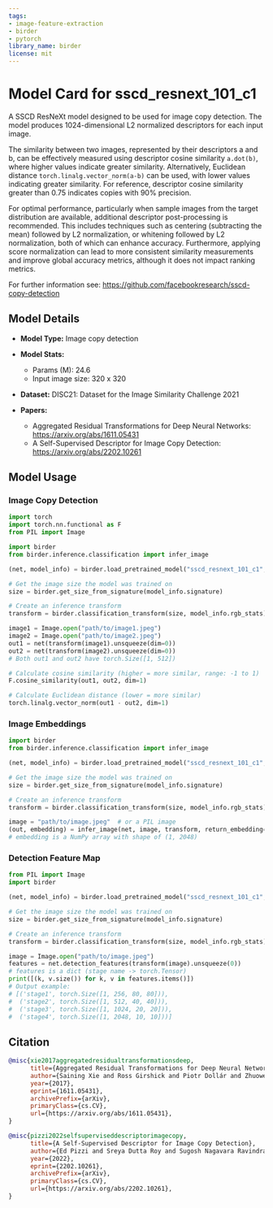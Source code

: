 ```yaml
---
tags:
- image-feature-extraction
- birder
- pytorch
library_name: birder
license: mit
---
```


# Model Card for sscd_resnext_101_c1

A SSCD ResNeXt model designed to be used for image copy detection. The model produces 1024-dimensional L2 normalized descriptors for each input image.

The similarity between two images, represented by their descriptors a and b, can be effectively measured using descriptor cosine similarity `a.dot(b)`, where higher values indicate greater similarity.
Alternatively, Euclidean distance `torch.linalg.vector_norm(a-b)` can be used, with lower values indicating greater similarity.
For reference, descriptor cosine similarity greater than 0.75 indicates copies with 90% precision.

For optimal performance, particularly when sample images from the target distribution are available, additional descriptor post-processing is recommended.
This includes techniques such as centering (subtracting the mean) followed by L2 normalization, or whitening followed by L2 normalization, both of which can enhance accuracy.
Furthermore, applying score normalization can lead to more consistent similarity measurements and improve global accuracy metrics, although it does not impact ranking metrics.

For further information see: <https://github.com/facebookresearch/sscd-copy-detection>

## Model Details

- **Model Type:** Image copy detection
- **Model Stats:**
    - Params (M): 24.6
    - Input image size: 320 x 320
- **Dataset:** DISC21: Dataset for the Image Similarity Challenge 2021

- **Papers:**
    - Aggregated Residual Transformations for Deep Neural Networks: <https://arxiv.org/abs/1611.05431>
    - A Self-Supervised Descriptor for Image Copy Detection: <https://arxiv.org/abs/2202.10261>

## Model Usage

### Image Copy Detection

```python
import torch
import torch.nn.functional as F
from PIL import Image

import birder
from birder.inference.classification import infer_image

(net, model_info) = birder.load_pretrained_model("sscd_resnext_101_c1", file_format="pts", inference=True)

# Get the image size the model was trained on
size = birder.get_size_from_signature(model_info.signature)

# Create an inference transform
transform = birder.classification_transform(size, model_info.rgb_stats)

image1 = Image.open("path/to/image1.jpeg")
image2 = Image.open("path/to/image2.jpeg")
out1 = net(transform(image1).unsqueeze(dim=0))
out2 = net(transform(image2).unsqueeze(dim=0))
# Both out1 and out2 have torch.Size([1, 512])

# Calculate cosine similarity (higher = more similar, range: -1 to 1)
F.cosine_similarity(out1, out2, dim=1)

# Calculate Euclidean distance (lower = more similar)
torch.linalg.vector_norm(out1 - out2, dim=1)
```

### Image Embeddings

```python
import birder
from birder.inference.classification import infer_image

(net, model_info) = birder.load_pretrained_model("sscd_resnext_101_c1", inference=True)

# Get the image size the model was trained on
size = birder.get_size_from_signature(model_info.signature)

# Create an inference transform
transform = birder.classification_transform(size, model_info.rgb_stats)

image = "path/to/image.jpeg"  # or a PIL image
(out, embedding) = infer_image(net, image, transform, return_embedding=True)
# embedding is a NumPy array with shape of (1, 2048)
```

### Detection Feature Map

```python
from PIL import Image
import birder

(net, model_info) = birder.load_pretrained_model("sscd_resnext_101_c1", inference=True)

# Get the image size the model was trained on
size = birder.get_size_from_signature(model_info.signature)

# Create an inference transform
transform = birder.classification_transform(size, model_info.rgb_stats)

image = Image.open("path/to/image.jpeg")
features = net.detection_features(transform(image).unsqueeze(0))
# features is a dict (stage name -> torch.Tensor)
print([(k, v.size()) for k, v in features.items()])
# Output example:
# [('stage1', torch.Size([1, 256, 80, 80])),
#  ('stage2', torch.Size([1, 512, 40, 40])),
#  ('stage3', torch.Size([1, 1024, 20, 20])),
#  ('stage4', torch.Size([1, 2048, 10, 10]))]
```

## Citation

```bibtex
@misc{xie2017aggregatedresidualtransformationsdeep,
      title={Aggregated Residual Transformations for Deep Neural Networks},
      author={Saining Xie and Ross Girshick and Piotr Dollár and Zhuowen Tu and Kaiming He},
      year={2017},
      eprint={1611.05431},
      archivePrefix={arXiv},
      primaryClass={cs.CV},
      url={https://arxiv.org/abs/1611.05431},
}

@misc{pizzi2022selfsuperviseddescriptorimagecopy,
      title={A Self-Supervised Descriptor for Image Copy Detection},
      author={Ed Pizzi and Sreya Dutta Roy and Sugosh Nagavara Ravindra and Priya Goyal and Matthijs Douze},
      year={2022},
      eprint={2202.10261},
      archivePrefix={arXiv},
      primaryClass={cs.CV},
      url={https://arxiv.org/abs/2202.10261},
}
```
